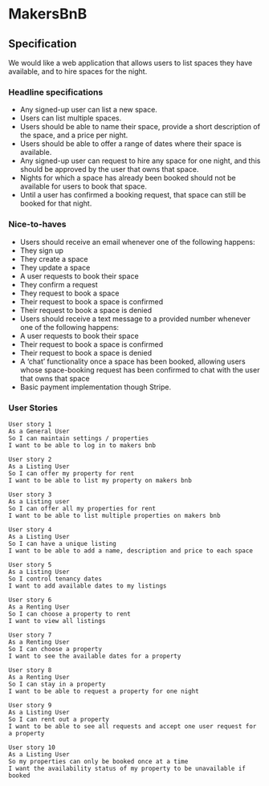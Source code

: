 # MakersBnB


## Specification

We would like a web application that allows users to list spaces they have available, and to hire spaces for the night.

### Headline specifications

- Any signed-up user can list a new space.
- Users can list multiple spaces.
- Users should be able to name their space, provide a short description of the space, and a price per night.
- Users should be able to offer a range of dates where their space is available.
- Any signed-up user can request to hire any space for one night, and this should be approved by the user that owns that space.
- Nights for which a space has already been booked should not be available for users to book that space.
- Until a user has confirmed a booking request, that space can still be booked for that night.

### Nice-to-haves

- Users should receive an email whenever one of the following happens:
 - They sign up
 - They create a space
 - They update a space
 - A user requests to book their space
 - They confirm a request
 - They request to book a space
 - Their request to book a space is confirmed
 - Their request to book a space is denied
- Users should receive a text message to a provided number whenever one of the following happens:
 - A user requests to book their space
 - Their request to book a space is confirmed
 - Their request to book a space is denied
- A ‘chat’ functionality once a space has been booked, allowing users whose space-booking request has been confirmed to chat with the user that owns that space
- Basic payment implementation though Stripe.

### User Stories
```
User story 1
As a General User
So I can maintain settings / properties
I want to be able to log in to makers bnb 

User story 2
As a Listing User 
So I can offer my property for rent
I want to be able to list my property on makers bnb 

User story 3
As a Listing user
So I can offer all my properties for rent
I want to be able to list multiple properties on makers bnb 

User story 4
As a Listing User
So I can have a unique listing
I want to be able to add a name, description and price to each space 

User story 5
As a Listing User
So I control tenancy dates
I want to add available dates to my listings 

User story 6
As a Renting User
So I can choose a property to rent
I want to view all listings

User story 7
As a Renting User 
So I can choose a property 
I want to see the available dates for a property 

User story 8
As a Renting User
So I can stay in a property
I want to be able to request a property for one night 

User story 9
As a Listing User 
So I can rent out a property 
I want to be able to see all requests and accept one user request for a property

User story 10
As a Listing User 
So my properties can only be booked once at a time 
I want the availability status of my property to be unavailable if booked

```
